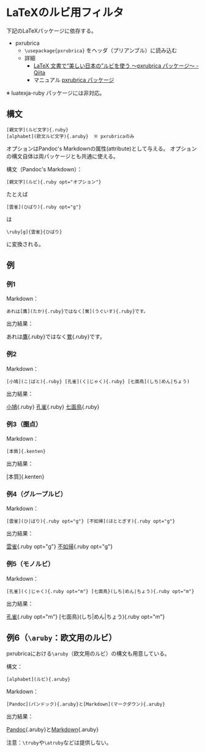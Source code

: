 # LaTeXのルビ用フィルタ

下記のLaTeXパッケージに依存する。

- pxrubrica
    - `\usepackage{pxrubrica}` をヘッダ（プリアンブル）に読み込む
    - 詳細
        - [LaTeX 文書で“美しい日本の”ルビを使う ～pxrubrica パッケージ～ - Qiita](https://qiita.com/zr_tex8r/items/42466cbcbeb670a3a2dc)
        - マニュアル [pxrubrica パッケージ](http://texdoc.net/texmf-dist/doc/platex/pxrubrica/pxrubrica.pdf)

※ luatexja-ruby パッケージには非対応。

## 構文

    [親文字](ルビ文字){.ruby}
    [alphabet](欧文ルビ文字){.aruby}  ※ pxrubricaのみ

オプションはPandoc's Markdownの属性(attribute)として与える。
オプションの構文自体は両パッケージとも共通に使える。

構文（Pandoc's Markdown）：

    [親文字](ルビ){.ruby opt="オプション"}

たとえば

    [雲雀](ひばり){.ruby opt="g"}

は

    \ruby[g]{雲雀}{ひばり}

に変換される。

## 例

### 例1

Markdown：

    あれは[鷹](たか){.ruby}ではなく[鶯](うぐいす){.ruby}です。

出力結果：

あれは[鷹](たか){.ruby}ではなく[鶯](うぐいす){.ruby}です。

### 例2

Markdown：

    [小鳩](こ|ばと){.ruby} [孔雀](く|じゃく){.ruby} [七面鳥](しち|めん|ちょう)

出力結果：

[小鳩](こ|ばと){.ruby} [孔雀](く|じゃく){.ruby} [七面鳥](しち|めん|ちょう){.ruby}

### 例3（圏点）

Markdown：

    [本質]{.kenten}

出力結果：

[本質]{.kenten}

### 例4（グループルビ）

Markdown：

    [雲雀](ひ|ばり){.ruby opt="g"} [不如帰](ほととぎす){.ruby opt="g"}

出力結果：

[雲雀](ひばり){.ruby opt="g"} [不如帰](ほととぎす){.ruby opt="g"}

### 例5（モノルビ）

Markdown：

    [孔雀](く|じゃく){.ruby opt="m"} [七面鳥}(しち|めん|ちょう){.ruby opt="m"}

出力結果：

[孔雀](く|じゃく){.ruby opt="m"} [七面鳥}(しち|めん|ちょう){.ruby opt="m"}

## 例6（`\aruby`：欧文用のルビ）

pxrubricaにおける`\aruby`（欧文用のルビ）の構文も用意している。

構文：

    [alphabet](ルビ){.aruby}

Markdown：

    [Pandoc](パンドック){.aruby}と[Markdown](マークダウン){.aruby}

出力結果：

[Pandoc](パンドック){.aruby}と[Markdown](マークダウン){.aruby}

注意：`\truby`や`\atruby`などは提供しない。